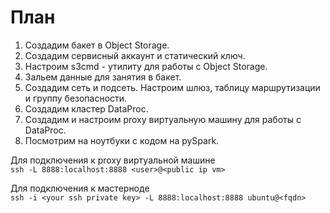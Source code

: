 # План 

1. Создадим бакет в Object Storage.
2. Создадим сервисный аккаунт и статический ключ.
3. Настроим s3cmd - утилиту для работы с Object Storage.
4. Зальем данные для занятия в бакет.
5. Создадим сеть и подсеть. Настроим шлюз, таблицу маршрутизации и группу безопасности.
6. Создадим кластер DataProc.
7. Создадим и настроим proxy виртуальную машину для работы с DataProc.
8. Посмотрим на ноутбуки с кодом на pySpark.

Для подключения к proxy виртуальной машине  
`ssh -L 8888:localhost:8888 <user>@<public ip vm>`

Для подключения к мастерноде  
`ssh -i <your ssh private key> -L 8888:localhost:8888 ubuntu@<fqdn>`
